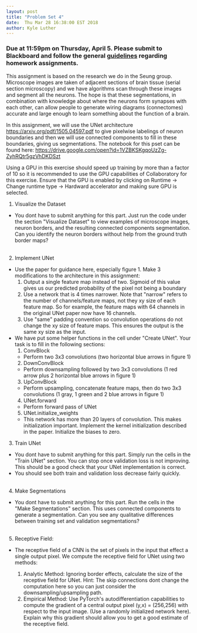 ```yaml
---
layout: post
title: "Problem Set 4"
date:  Thu Mar 28 16:38:00 EST 2018
author: Kyle Luther
---
```


### Due at 11:59pm on Thursday, April 5. Please submit to Blackboard and follow the general [guidelines](https://cos485.github.io/general/2018/02/08/homework-guidelines.html) regarding homework assignments.

This assignment is based on the research we do in the Seung group. Microscope images are taken of adjacent sections of brain tissue (serial section microscopy) and we have algorithms scan through these images and segment all the neurons. The hope is that these segmentations, in combination with knowledge about where the neurons form synapses with each other, can allow people to generate wiring diagrams (connectomes) accurate and large enough to learn something about the function of a brain.

In this assignment, we will use the UNet architecture https://arxiv.org/pdf/1505.04597.pdf to give pixelwise labelings of neuron boundaries and then we will use connected components to fill in these boundaries, giving us segmentations. The notebook for this pset can be found here: https://drive.google.com/open?id=1VZBKSKgqoUzZg-ZyhRQtr5gzVhDKDSzt

Using a GPU in this exercise should speed up training by more than a factor of 10 so it is recommended to use the GPU capabilities of Collaboratory for this exercise. Ensure that the GPU is enabled by clicking on Runtime -> Change runtime type -> Hardward accelerator and making sure GPU is selected.

1. Visualize the Dataset

  - You dont have to submit anything for this part. Just run the code under the section "Visualize Dataset" to view examples of microscope images, neuron borders, and the resulting connected components segmentation. Can you identify the neuron borders without help from the ground truth border maps? <br><br>

2. Implement UNet
  - Use the paper for guidance here, especially figure 1. Make 3 modifications to the architecture in this assignment:
    1. Output a single feature map instead of two. Sigmoid of this value gives us our predicted probability of the pixel not being a boundary
    2. Use a network that is 4 times narrower. Note that "narrow" refers to the number of channels/feature maps, not they xy size of each feature map. So for example, the feature maps with 64 channels in the original UNet paper now have 16 channels.
    3. Use "same" padding convention so convolution operations do not change the xy size of feature maps. This ensures the output is the same xy size as the input.
  - We have put some helper functions in the cell under "Create UNet". Your task is to fill in the following sections:
    1. ConvBlock
      - Perform two 3x3 convolutions (two horizontal blue arrows in figure 1)
    2. DownConvBlock
      - Perform downsampling followed by two 3x3 convolutions (1 red arrow plus 2 horizontal blue arrows in figure 1)
    3. UpConvBlock
      - Perform upsampling, concatenate feature maps, then do two 3x3 convolutions (1 gray, 1 green and 2 blue arrows in figure 1)
    4. UNet.forward
      - Perform forward pass of UNet
    5. UNet.initialize_weights
      - This network has more than 20 layers of convolution. This makes initialization important. Implement the kernel initialization described in the paper. Initialize the biases to zero.

3. Train UNet

  - You dont have to submit anything for this part. Simply run the cells in the "Train UNet" section. You can stop once validation loss is not improving. This should be a good check that your UNet implementation is correct.
  - You should see both train and validation loss decrease fairly quickly. <br><br>

4. Make Segmentations

  - You dont have to submit anything for this part. Run the cells in the "Make Segmentations" section. This uses connected components to generate a segmentation. Can you see any qualitative differences between training set and validation segmentations? <br><br>

5. Receptive Field:
  - The receptive field of a CNN is the set of pixels in the input that effect a single output pixel. We compute the receptive field for UNet using two methods:

    1. Analytic Method: Ignoring border effects, calculate the size of the receptive field for UNet. Hint: The skip connections dont change the computation here so you can just consider the downsampling/upsampling path.
    2. Empirical Method: Use PyTorch's autodifferentiation capabilities to compute the gradient of a central output pixel (y,x) = (256,256) with respect to the input image. (Use a randomly initialized network here). Explain why this gradient should allow you to get a good estimate of the receptive field.
